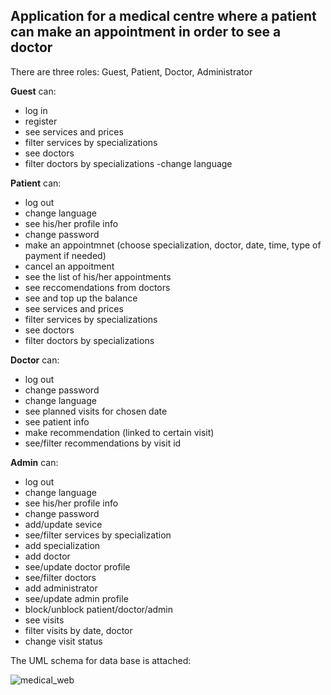  ## Application for a medical centre where a patient can make an appointment in order to see a doctor

There are three roles: Guest, Patient, Doctor, Administrator

**Guest** can:
- log in
- register
- see services and prices
- filter services by specializations
- see doctors
- filter doctors by specializations
-change language

**Patient** can:
- log out
- change language
- see his/her profile info
- change password
- make an appointmnet (choose specialization, doctor, date, time, type of payment if needed)
- cancel an appoitment
- see the list of his/her appointments
- see reccomendations from doctors
- see and top up the balance
- see services and prices
- filter services by specializations
- see doctors
- filter doctors by specializations

**Doctor** can:
- log out
- change password
- change language
- see planned visits for chosen date
- see patient info
- make recommendation (linked to certain visit)
- see/filter recommendations by visit id

**Admin** can:
- log out
- change language
- see his/her profile info
- change password
- add/update sevice
- see/filter services by specialization
- add specialization
- add doctor
- see/update doctor profile
- see/filter doctors
- add administrator
- see/update admin profile
- block/unblock patient/doctor/admin
- see visits
- filter visits by date, doctor
- change visit status

The UML schema for data base is attached:

![medical_web](https://user-images.githubusercontent.com/81095100/153303794-a2198f86-d557-48bd-bcee-a5ca21af71a4.png)


